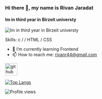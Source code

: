 ### Hi there 👋, my name is Rivan Jaradat
#### Im in third year in Birzeit universty
![Im in third year in Birzeit universty](https://i.pinimg.com/564x/2a/a1/23/2aa12353a73431dfb1d345f08d8e003d.jpg)


Skills: c /  / HTML / CSS

- 🌱 I’m currently learning Frontend 
- 📫 How to reach me: rivanr44@gmail.com 


[<img src='https://www.pinterest.com/pin/1074319686084581308/' alt='github' height='40'>](https://github.com/Rivanjaradat)  

[![Top Langs](https://github-readme-stats.vercel.app/api/top-langs/?username=Rivanjaradat)](https://github.com/anuraghazra/github-readme-stats)

![Profile views](https://gpvc.arturio.dev/Rivanjaradat)  
